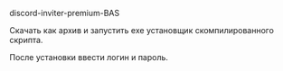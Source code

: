discord-inviter-premium-BAS

Скачать как архив и запустить exe установщик скомпилированного скрипта.

После установки ввести логин и пароль.
